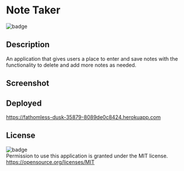 # Note Taker
 
![badge](https://img.shields.io/badge/license-MIT-important)

  ## Description
  An application that gives users a place to enter and save notes with the functionality to delete and add more notes as needed.

  ## Screenshot



  ## Deployed
https://fathomless-dusk-35879-8089de0c8424.herokuapp.com
 

  ## License
   ![badge](https://img.shields.io/badge/license-MIT-important)
   <br>
   Permission to use this application is granted under the MIT license. <https://opensource.org/licenses/MIT>
 
